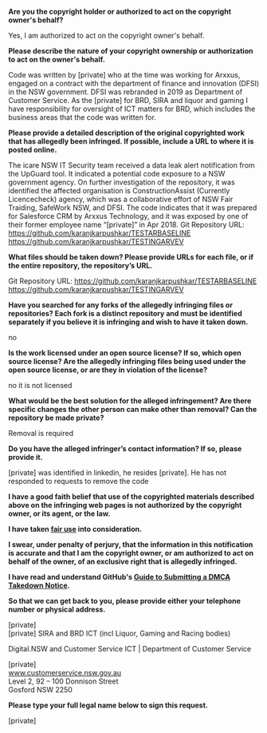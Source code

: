 **Are you the copyright holder or authorized to act on the copyright owner's behalf?**

Yes, I am authorized to act on the copyright owner's behalf.

**Please describe the nature of your copyright ownership or authorization to act on the owner's behalf.**

Code was written by [private] who at the time was working for Arxxus, engaged on a contract with the department of finance and innovation (DFSI) in the NSW government. DFSI was rebranded in 2019 as Department of Customer Service. As the [private] for BRD, SIRA and liquor and gaming I have responsibility for oversight of ICT matters for BRD, which includes the business areas that the code was written for.

**Please provide a detailed description of the original copyrighted work that has allegedly been infringed. If possible, include a URL to where it is posted online.**

The icare NSW IT Security team received a data leak alert notification from the UpGuard tool. It indicated a potential code exposure to a NSW government agency.
On further investigation of the repository, it was identified the affected organisation is ConstructionAssist (Currently Licencecheck) agency, which was a collaborative effort of NSW Fair Traiding, SafeWork NSW, and DFSI.
The code indicates that it was prepared for Salesforce CRM by Arxxus Technology, and it was exposed by one of their former employee name “[private]” in Apr 2018.
Git Repository URL: https://github.com/karanjkarpushkar/TESTARBASELINE  
https://github.com/karanjkarpushkar/TESTINGARVEV

**What files should be taken down? Please provide URLs for each file, or if the entire repository, the repository’s URL.**

Git Repository URL: https://github.com/karanjkarpushkar/TESTARBASELINE  
https://github.com/karanjkarpushkar/TESTINGARVEV

**Have you searched for any forks of the allegedly infringing files or repositories? Each fork is a distinct repository and must be identified separately if you believe it is infringing and wish to have it taken down.**

no

**Is the work licensed under an open source license? If so, which open source license? Are the allegedly infringing files being used under the open source license, or are they in violation of the license?**

no it is not licensed

**What would be the best solution for the alleged infringement? Are there specific changes the other person can make other than removal? Can the repository be made private?**

Removal is required

**Do you have the alleged infringer’s contact information? If so, please provide it.**

[private] was identified in linkedin, he resides [private]. He has not responded to requests to remove the code

**I have a good faith belief that use of the copyrighted materials described above on the infringing web pages is not authorized by the copyright owner, or its agent, or the law.**

**I have taken <a href="https://www.lumendatabase.org/topics/22">fair use</a> into consideration.**

**I swear, under penalty of perjury, that the information in this notification is accurate and that I am the copyright owner, or am authorized to act on behalf of the owner, of an exclusive right that is allegedly infringed.**

**I have read and understand GitHub's <a href="https://docs.github.com/articles/guide-to-submitting-a-dmca-takedown-notice/">Guide to Submitting a DMCA Takedown Notice</a>.**

**So that we can get back to you, please provide either your telephone number or physical address.**

[private]  
[private] SIRA and BRD ICT (incl Liquor, Gaming and Racing bodies)  

Digital.NSW and Customer Service ICT | Department of Customer Service  

[private]  
www.customerservice.nsw.gov.au   
Level 2, 92 – 100 Donnison Street  
Gosford NSW 2250  

**Please type your full legal name below to sign this request.**

[private]


